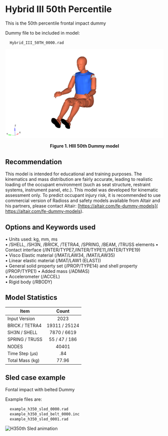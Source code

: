 # Hybrid III 50th Percentile

This is the 50th percentile frontal impact dummy

Dummy file to be included in model:

      Hybrid_III_50TH_0000.rad

![image](/Safety/Hybrid_III_50th_Percentile/Images/h350.png)
<figcaption align = "center"><b>Figure 1. HIII 50th Dummy model </b></figcaption>

## Recommendation

This model is intended for educational and training purposes. The kinematics and mass distribution are fairly accurate, leading to realistic loading of the occupant environment (such as seat structure, restraint systems, instrument panel, etc.).
This model was developed for kinematic assessment only. To predict occupant injury risk, it is recommended to use commercial version of Radioss and safety models available from Altair and his partners, please contact Altair: [https://altair.com/fe-dummy-models]( https://altair.com/fe-dummy-models).

## Options and Keywords used

• Units used: kg, mm, ms  
• /SHELL, /SH3N, /BRICK, /TETRA4, /SPRING, /BEAM, /TRUSS elements
• Contact interface (/INTER/TYPE7,/INTER/TYPE11,/INTER/TYPE19)  
• Visco Elastic material (/MAT/LAW34, /MAT/LAW35)  
• Linear elastic material (/MAT/LAW1 (ELAST))  
• General solid property set (/PROP/TYPE14) and shell property (/PROP/TYPE1)
• Added mass (/ADMAS)  
• Accelerometer (/ACCEL)  
• Rigid body (/RBODY)

## Model Statistics

| Item                 | Count         |
| -------------------- |:-------------:|
| Input Version        | 2023          |
| BRICK / TETRA4       | 19311 / 25124 |
| SH3N / SHELL         | 7870 / 6619   |
| SPRING / TRUSS       | 55 / 47 / 186 |
| NODES                | 40401         |
| Time Step (µs)       | .84           |
| Total Mass (kg)      | 77.96         |

## Sled case example

Fontal impact with belted Dummy

Example files are:

      example_h350_sled_0000.rad
      example_h350_sled_belt_0000.inc
      example_h350_sled_0001.rad

![H350th Sled animation](/Safety/Hybrid_III_50th_Percentile/Images/H350_SLED.gif)

